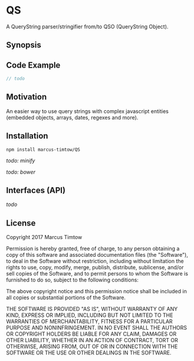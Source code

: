 # QS

A QueryString parser/stringifier from/to QSO (QueryString Object).

## Synopsis


## Code Example

```javascript
// todo
```

## Motivation

An easier way to use query strings with complex javascript entities (embedded objects, arrays, dates, regexes and more).

## Installation

```
npm install marcus-timtow/QS
```
*todo: minify*

*todo: bower*

## Interfaces (API)

*todo*

## License

Copyright 2017 Marcus Timtow

Permission is hereby granted, free of charge, to any person obtaining a copy of this software and associated documentation files (the "Software"), to deal in the Software without restriction, including without limitation the rights to use, copy, modify, merge, publish, distribute, sublicense, and/or sell copies of the Software, and to permit persons to whom the Software is furnished to do so, subject to the following conditions:

The above copyright notice and this permission notice shall be included in all copies or substantial portions of the Software.

THE SOFTWARE IS PROVIDED "AS IS", WITHOUT WARRANTY OF ANY KIND, EXPRESS OR IMPLIED, INCLUDING BUT NOT LIMITED TO THE WARRANTIES OF MERCHANTABILITY, FITNESS FOR A PARTICULAR PURPOSE AND NONINFRINGEMENT. IN NO EVENT SHALL THE AUTHORS OR COPYRIGHT HOLDERS BE LIABLE FOR ANY CLAIM, DAMAGES OR OTHER LIABILITY, WHETHER IN AN ACTION OF CONTRACT, TORT OR OTHERWISE, ARISING FROM, OUT OF OR IN CONNECTION WITH THE SOFTWARE OR THE USE OR OTHER DEALINGS IN THE SOFTWARE.
